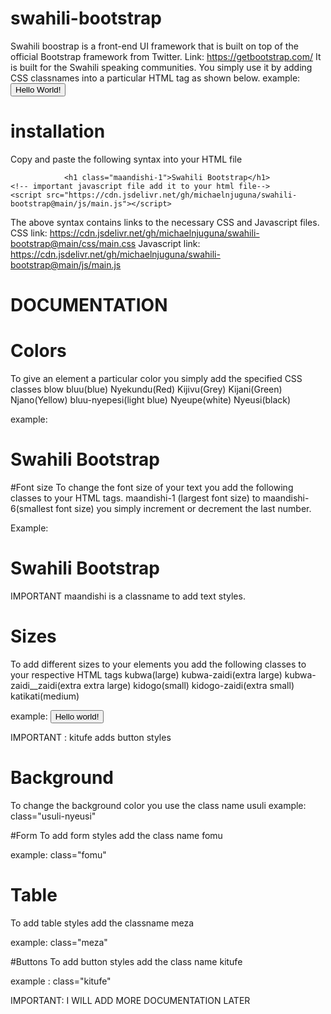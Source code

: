 ﻿# swahili-bootstrap
Swahili boostrap is a front-end UI framework that is built on top of the official Bootstrap framework from Twitter.
Link: https://getbootstrap.com/
It is built for the Swahili speaking communities.
You simply use it by adding CSS classnames into a particular HTML tag as shown below.
example: <button class="kitufe kitufe-bluu">Hello World!</button>
# installation
Copy and paste the following syntax into your HTML file

<!DOCTYPE html>
<html lang="en">
<head>
    <meta charset="UTF-8">
    <meta http-equiv="X-UA-Compatible" content="IE=edge">
    <meta name="viewport" content="width=device-width, initial-scale=1.0">
    <title>Hello World!</title>
    <!-- important css file add it to your html file-->
    <link rel="stylesheet" href="https://cdn.jsdelivr.net/gh/michaelnjuguna/swahili-bootstrap@main/css/main.css" crossorigin="anonymous">

</head>
<body>
    <!-- add div --> 
    
                <h1 class="maandishi-1">Swahili Bootstrap</h1>
    <!-- important javascript file add it to your html file-->
    <script src="https://cdn.jsdelivr.net/gh/michaelnjuguna/swahili-bootstrap@main/js/main.js"></script>
</body>
</html>

The above syntax contains links to the necessary CSS and Javascript files.
CSS link: https://cdn.jsdelivr.net/gh/michaelnjuguna/swahili-bootstrap@main/css/main.css
Javascript link: https://cdn.jsdelivr.net/gh/michaelnjuguna/swahili-bootstrap@main/js/main.js

# DOCUMENTATION
# Colors
To give an element a particular color you simply add the specified CSS classes blow
bluu(blue)
Nyekundu(Red)
Kijivu(Grey)
Kijani(Green)
Njano(Yellow)
bluu-nyepesi(light blue)
Nyeupe(white)
Nyeusi(black)

example:
 <h1 class="maandishi-bluu">Swahili Bootstrap</h1>
 
 #Font size
 To change the font size of your text you add the following classes to your HTML tags.
 maandishi-1 (largest font size) to maandishi-6(smallest font size) you simply increment or decrement the last number.
 
 Example:  <h1 class="maandishi-4">Swahili Bootstrap</h1>
 IMPORTANT maandishi is a classname to add text styles.
 # Sizes
 To add different sizes to your elements you add the following classes to your respective HTML tags
 kubwa(large)
 kubwa-zaidi(extra large)
 kubwa-zaidi__zaidi(extra extra large)
 kidogo(small)
 kidogo-zaidi(extra small)
 katikati(medium)
 
 example: <button class="kitufe kitufe-kubwa"> Hello world!</button>
 
 IMPORTANT : kitufe adds button styles
 
 
 # Background
 To change the background color you use the class name usuli
 example: class="usuli-nyeusi"
 
 #Form
 To add form styles add the class name fomu
 
 example: class="fomu"

# Table
 To add table styles add the classname meza
 
 example: class="meza"

#Buttons
To add button styles add the class name kitufe

example : class="kitufe"

IMPORTANT: I WILL ADD MORE DOCUMENTATION LATER






